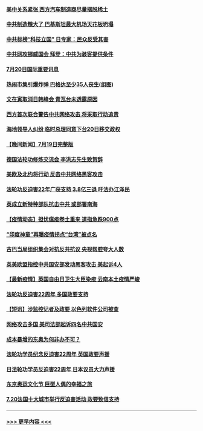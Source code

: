 #### [美中关系紧张 西方汽车制造商尽量摆脱稀土](../pages/prog202/a103169739.md?t=07202201) 
#### [中共制造糗大了 巴基斯坦最大机场天花板坍塌](../pages/prog202/a103169719.md?t=07202201) 
#### [中共标榜“科技立国” 日专家：民众反受其害](../pages/prog202/a103169674.md?t=07202201) 
#### [中共网攻挪威国会 拜登：中共为骇客提供条件](../pages/prog202/a103169670.md?t=07202201) 
#### [7月20日国际重要讯息](../pages/prog202/a103169666.md?t=07202201) 
#### [热闹市集引爆炸弹 巴格达至少35人丧生(组图)](../pages/prog202/a103169665.md?t=07202201) 
#### [文在寅取消日韩峰会 青瓦台未透露原因](../pages/prog202/a103169682.md?t=07202201) 
#### [西方首次联合警告中共网络攻击 将采取行动追责](../pages/prog202/a103169652.md?t=07202201) 
#### [海地领导人纠纷 临时总理同意下台20日移交政权](../pages/prog202/a103169538.md?t=07202201) 
#### [【晚间新闻】7月19日完整版](../pages/prog202/a103169519.md?t=07202201) 
#### [德国法轮功修炼交流会 李洪志先生致贺辞](../pages/prog202/a103169462.md?t=07202201) 
#### [美欧及北约将行动 反击中共网络黑客攻击](../pages/prog202/a103169437.md?t=07202201) 
#### [法轮功反迫害22年广获支持 3.8亿三退 吁法办江泽民](../pages/prog202/a103169410.md?t=07202201) 
#### [英成立新特种部队抗击中共 或部署南海](../pages/prog202/a103169378.md?t=07202201) 
#### [【疫情动态】担忧瘟疫卷土重来 道指急跌900点](../pages/prog202/a103169365.md?t=07202201) 
#### [“印度神童”再曝疫情拐点“台湾”被点名](../pages/prog202/a103169357.md?t=07202201) 
#### [古巴当局组织集会对抗反共抗议 央视帮腔夸大人数](../pages/prog202/a103169334.md?t=07202201) 
#### [英美欧盟指控中共国安部发动黑客攻击 美起诉4人](../pages/prog202/a103169276.md?t=07202201) 
#### [【最新疫情】英国自由日卫生大臣染疫 云南本土疫情严峻](../pages/prog202/a103169147.md?t=07202201) 
#### [法轮功反迫害22周年 多国政要支持](../pages/prog202/a103169143.md?t=07202201) 
#### [【短讯】涉监控记者及政要 以色列软件公司被查](../pages/prog202/a103169132.md?t=07202201) 
#### [网络攻击多国 美司法部起诉四名中共国安](../pages/prog202/a103169145.md?t=07202201) 
#### [成本暴增的东奥为何非办不可？](../pages/prog202/a103169052.md?t=07202201) 
#### [法轮功学员纪念反迫害22周年 英国政要声援](../pages/prog202/a103169029.md?t=07202201) 
#### [日法轮功学员反迫害22周年 日本议员大力声援](../pages/prog202/a103169022.md?t=07202201) 
#### [东京奥运文化节 巨型人偶的幸福之旅](../pages/prog202/a103169017.md?t=07202201) 
#### [7.20法国十大城市举行反迫害活动 政要致信支持](../pages/prog202/a103169020.md?t=07202201) 

----
#### [ >>> 更早内容 <<< ](../indexes/prog202-earlier.md)
